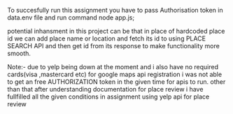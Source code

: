 To succesfully run this assignment you have to pass Authorisation token in data.env file 
and run command node app.js;

potential inhansment in this project can be that in place of hardcoded place id we can add place name or location and fetch its id to using PLACE SEARCH API and then get id from its response to make functionality more smooth.


Note:- due to yelp being down at the moment and i also have no required cards(visa ,mastercard etc) for google maps api registration i was not able to get an free AUTHORIZATION token in the given time for apis to run. 
other than that after understanding documentation for place review i have fullfilled all the given conditions in assignment using yelp api for place review 